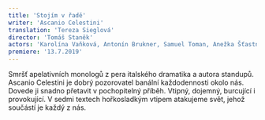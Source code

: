 ```yaml
---
title: 'Stojím v řadě'
writer: 'Ascanio Celestini'
translation: 'Tereza Sieglová'
director: 'Tomáš Staněk'
actors: 'Karolína Vaňková, Antonín Brukner, Samuel Toman, Anežka Šťastná, Tomáš Weisser, Josef Bobeš Havelka'
premiere: '13.7.2019'
---
```

Smršť apelativních monologů z pera italského dramatika a autora standupů. Ascanio Celestini je dobrý pozorovatel banální každodennosti okolo nás. Dovede ji snadno přetavit v pochopitelný příběh. Vtipný, dojemný, burcující i provokující. V sedmi textech hořkosladkým vtipem atakujeme svět, jehož součástí je každý z nás.
